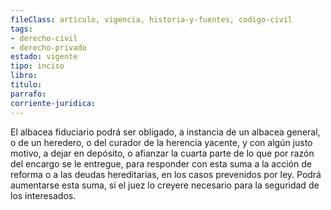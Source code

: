 ```yaml
---
fileClass: articulo, vigencia, historia-y-fuentes, codigo-civil
tags:
- derecho-civil
- derecho-privado
estado: vigente
tipo: inciso
libro:
titulo:
parrafo:
corriente-juridica:
---
```

El albacea fiduciario podrá ser obligado, a instancia de un albacea general, o de un heredero, o del curador de la herencia yacente, y con algún justo motivo, a dejar en depósito, o afianzar la cuarta parte de lo que por razón del encargo se le entregue, para responder con esta suma a la acción de reforma o a las deudas hereditarias, en los casos prevenidos por ley. Podrá aumentarse esta suma, si el juez lo creyere necesario para la seguridad de los interesados.